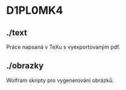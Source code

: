 # D1PL0MK4

## ./text
Práce napsaná v TeXu s vyexportovaným pdf.

## ./obrazky
Wolfram skripty pro vygenerování obrázků.
